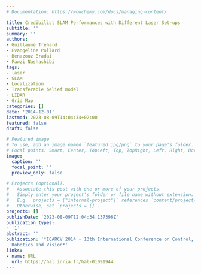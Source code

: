 ```yaml
---
# Documentation: https://wowchemy.com/docs/managing-content/

title: Credibilist SLAM Performances with Different Laser Set-ups
subtitle: ''
summary: ''
authors:
- Guillaume Trehard
- Evangeline Pollard
- Benazouz Bradai
- Fawzi Nashashibi
tags:
- laser
- SLAM
- Localization
- Transferable belief model
- LIDAR
- Grid Map
categories: []
date: '2014-12-01'
lastmod: 2023-08-09T14:04:34+02:00
featured: false
draft: false

# Featured image
# To use, add an image named `featured.jpg/png` to your page's folder.
# Focal points: Smart, Center, TopLeft, Top, TopRight, Left, Right, BottomLeft, Bottom, BottomRight.
image:
  caption: ''
  focal_point: ''
  preview_only: false

# Projects (optional).
#   Associate this post with one or more of your projects.
#   Simply enter your project's folder or file name without extension.
#   E.g. `projects = ["internal-project"]` references `content/project/deep-learning/index.md`.
#   Otherwise, set `projects = []`.
projects: []
publishDate: '2023-08-09T12:04:34.137396Z'
publication_types:
- '1'
abstract: ''
publication: '*ICARCV 2014 - 13th International Conference on Control, Automation,
  Robotics and Vision*'
links:
- name: URL
  url: https://hal.inria.fr/hal-01091944
---
```

